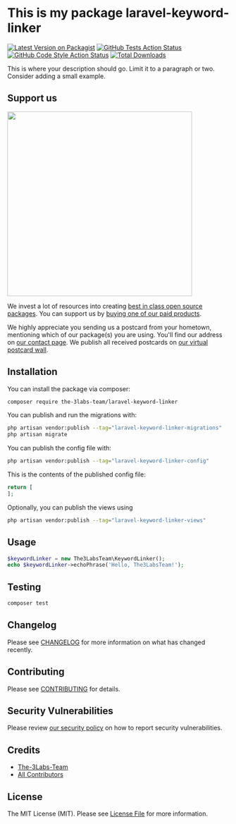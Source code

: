 # This is my package laravel-keyword-linker

[![Latest Version on Packagist](https://img.shields.io/packagist/v/the-3labs-team/laravel-keyword-linker.svg?style=flat-square)](https://packagist.org/packages/the-3labs-team/laravel-keyword-linker)
[![GitHub Tests Action Status](https://img.shields.io/github/actions/workflow/status/the-3labs-team/laravel-keyword-linker/run-tests.yml?branch=main&label=tests&style=flat-square)](https://github.com/the-3labs-team/laravel-keyword-linker/actions?query=workflow%3Arun-tests+branch%3Amain)
[![GitHub Code Style Action Status](https://img.shields.io/github/actions/workflow/status/the-3labs-team/laravel-keyword-linker/fix-php-code-style-issues.yml?branch=main&label=code%20style&style=flat-square)](https://github.com/the-3labs-team/laravel-keyword-linker/actions?query=workflow%3A"Fix+PHP+code+style+issues"+branch%3Amain)
[![Total Downloads](https://img.shields.io/packagist/dt/the-3labs-team/laravel-keyword-linker.svg?style=flat-square)](https://packagist.org/packages/the-3labs-team/laravel-keyword-linker)

This is where your description should go. Limit it to a paragraph or two. Consider adding a small example.

## Support us

[<img src="https://github-ads.s3.eu-central-1.amazonaws.com/laravel-keyword-linker.jpg?t=1" width="419px" />](https://spatie.be/github-ad-click/laravel-keyword-linker)

We invest a lot of resources into creating [best in class open source packages](https://spatie.be/open-source). You can support us by [buying one of our paid products](https://spatie.be/open-source/support-us).

We highly appreciate you sending us a postcard from your hometown, mentioning which of our package(s) you are using. You'll find our address on [our contact page](https://spatie.be/about-us). We publish all received postcards on [our virtual postcard wall](https://spatie.be/open-source/postcards).

## Installation

You can install the package via composer:

```bash
composer require the-3labs-team/laravel-keyword-linker
```

You can publish and run the migrations with:

```bash
php artisan vendor:publish --tag="laravel-keyword-linker-migrations"
php artisan migrate
```

You can publish the config file with:

```bash
php artisan vendor:publish --tag="laravel-keyword-linker-config"
```

This is the contents of the published config file:

```php
return [
];
```

Optionally, you can publish the views using

```bash
php artisan vendor:publish --tag="laravel-keyword-linker-views"
```

## Usage

```php
$keywordLinker = new The3LabsTeam\KeywordLinker();
echo $keywordLinker->echoPhrase('Hello, The3LabsTeam!');
```

## Testing

```bash
composer test
```

## Changelog

Please see [CHANGELOG](CHANGELOG.md) for more information on what has changed recently.

## Contributing

Please see [CONTRIBUTING](CONTRIBUTING.md) for details.

## Security Vulnerabilities

Please review [our security policy](../../security/policy) on how to report security vulnerabilities.

## Credits

- [The-3Labs-Team](https://github.com/the-3labs-team)
- [All Contributors](../../contributors)

## License

The MIT License (MIT). Please see [License File](LICENSE.md) for more information.
